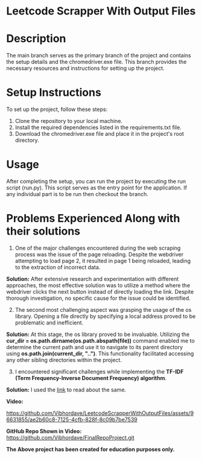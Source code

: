 # Leetcode Scrapper With Output Files

# Description
The main branch serves as the primary branch of the project and contains the setup details and the chromedriver.exe file. This branch provides the necessary resources and instructions for setting up the project.

# Setup Instructions
To set up the project, follow these steps:

1. Clone the repository to your local machine.
2. Install the required dependencies listed in the requirements.txt file.
3. Download the chromedriver.exe file and place it in the project's root directory.


# Usage
After completing the setup, you can run the project by executing the run script (run.py). This script serves as the entry point for the application.
If any individual part is to be run then checkout the branch.

# Problems Experienced Along with their solutions

1. One of the major challenges encountered during the web scraping process was the issue of the page reloading. Despite the webdriver attempting to load page 2, it resulted in page 1 being reloaded, leading to the extraction of incorrect data.

  **Solution:** After extensive research and experimentation with different approaches, the most effective solution was to utilize a method where the webdriver     clicks the next button instead of directly loading the link. Despite thorough investigation, no specific cause for the issue could be identified.

2. The second most challenging aspect was grasping the usage of the os library. Opening a file directly by specifying a local address proved to be problematic and inefficient.

  **Solution:** At this stage, the os library proved to be invaluable. Utilizing the **cur_dir = os.path.dirname(os.path.abspath(__file__))** command enabled me      to determine the current path and use it to navigate to its parent directory using **os.path.join(current_dir, "..")**. This functionality facilitated            accessing any other sibling directories within the project.

3. I encountered significant challenges while implementing the **TF-IDF (Term Frequency-Inverse Document Frequency) algorithm**.

  **Solution:** I used the [link](https://medium.com/nlplanet/two-minutes-nlp-learn-tf-idf-with-easy-examples-7c15957b4cb3) to read about the same.



**Video:**


https://github.com/Vibhordave/LeetcodeScrapperWithOutputFiles/assets/96631855/ae2b60c8-7125-4cfb-828f-8c09b7be7539


**GitHub Repo Shown in Video:**
https://github.com/Vibhordave/FinalRepoProject.git


  **The Above project has been created for education purposes only.**
